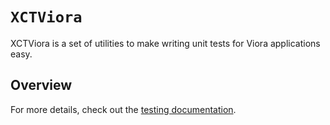 # ``XCTViora``

XCTViora is a set of utilities to make writing unit tests for Viora applications easy.

## Overview

For more details, check out the [testing documentation](https://docs.vapor.codes/advanced/testing/).